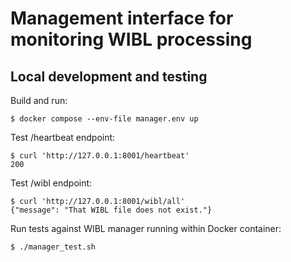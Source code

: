 # Management interface for monitoring WIBL processing

## Local development and testing
Build and run:
```shell
$ docker compose --env-file manager.env up
```

Test /heartbeat endpoint:
```shell
$ curl 'http://127.0.0.1:8001/heartbeat'
200
```

Test /wibl endpoint:
```shell
$ curl 'http://127.0.0.1:8001/wibl/all'
{"message": "That WIBL file does not exist."}
```

Run tests against WIBL manager running within Docker container:
```shell
$ ./manager_test.sh
```
